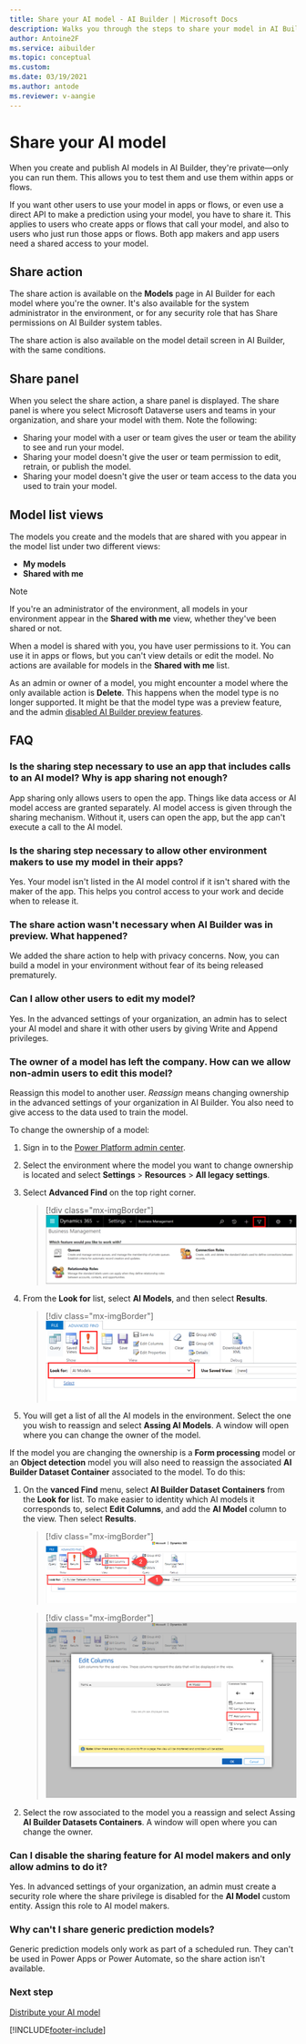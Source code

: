 ```yaml
---
title: Share your AI model - AI Builder | Microsoft Docs
description: Walks you through the steps to share your model in AI Builder.
author: Antoine2F
ms.service: aibuilder
ms.topic: conceptual
ms.custom: 
ms.date: 03/19/2021
ms.author: antode
ms.reviewer: v-aangie
---
```


# Share your AI model

When you create and publish AI models in AI Builder, they're private&mdash;only you can run them. This allows you to test them and use them within apps or flows.

If you want other users to use your model in apps or flows, or even use a direct API to make a prediction using your model, you have to share it. This applies to users who create apps or flows that call your model, and also to users who just run those apps or flows. Both app makers and app users need a shared access to your model.

## Share action

The share action is available on the **Models** page in AI Builder for each model where you're the owner. It's also available for the system administrator in the environment, or for any security role that has Share permissions on AI Builder system tables.

The share action is also available on the model detail screen in AI Builder, with the same conditions.

## Share panel

When you select the share action, a share panel is displayed. The share panel is where you select Microsoft Dataverse users and teams in your organization, and share your model with them. Note the following:

- Sharing your model with a user or team gives the user or team the ability to see and run your model.
- Sharing your model doesn't give the user or team permission to edit, retrain, or publish the model.
- Sharing your model doesn't give the user or team access to the data you used to train your model.

## Model list views

The models you create and the models that are shared with you appear in the model list under two different views:

- **My models**
- **Shared with me**

 > [!NOTE]
 > If you're an administrator of the environment, all models in your environment appear in the **Shared with me** view, whether they've been shared or not.

When a model is shared with you, you have user permissions to it. You can use it in apps or flows, but you can't view details or edit the model. No actions are available for models in the **Shared with me** list.

As an admin or owner of a model, you might encounter a model where the only available action is **Delete**.<!--Suggested--> This happens when the model type is no longer supported. It might be that the model type was a preview feature, and the admin [disabled AI Builder preview features](administer.md#enable-or-disable-ai-builder-preview-features).

## FAQ

### Is the sharing step necessary to use an app that includes calls to an AI model? Why is app sharing not enough?

App sharing only allows users to open the app. Things like data access or AI model access are granted separately. AI model access is given through the sharing mechanism. Without it, users can open the app, but the app<!--Suggested--> can't execute a call to the AI model.

### Is the sharing step necessary to allow other environment makers to use my model in their apps?

Yes. Your model isn't listed in the AI model control if it isn't shared with the maker of the app. This helps you control access to your work and decide when to release it.

### The share action wasn't necessary when AI Builder was in preview. What happened?

We added the share action to help with privacy concerns. Now, you can build a model in your environment without fear of its being released prematurely.<!--Suggested-->

### Can I allow other users to edit my model?

Yes. In the advanced settings of your organization, an admin has to select your AI model and share it with other users by giving Write and Append privileges.

### The owner of a model has left the company. How can we allow non-admin users to edit this model?

Reassign this model to another user. _Reassign_ means changing ownership in the advanced settings of your organization in AI Builder. You also need to give access to the data used to train the model.

To change the ownership of a model:

1.	Sign in to the [Power Platform admin center](https://admin.powerplatform.microsoft.com/).
2. Select the environment where the model you want to change ownership is located and select **Settings** > **Resources** > **All legacy settings**.
3. Select **Advanced Find** on the top right corner.
    > [!div class="mx-imgBorder"]
    > ![Advanced Find.](media/change-model-ownership-advanced-find.png "Advanced Find")
    
4.	From the **Look for** list, select **AI Models**, and then select **Results**.
    > [!div class="mx-imgBorder"]
    > ![List AI Models.](media/change-model-ownership-settings.png "List AI Models")

5. You will get a list of all the AI models in the environment. Select the one you wish to reassign and select **Assing AI Models**. A window will open where you can change the owner of the model.

If the model you are changing the ownership is a **Form processing** model or an **Object detection** model you will also need to reassign the associated **AI Builder Dataset Container** associated to the model. To do this:

1.	On the **vanced Find** menu, select **AI Builder Dataset Containers** from the **Look for** list. To make easier to identity which AI models it corresponds to, select **Edit Columns**, and add the **AI Model** column to the view. Then select **Results**. 

    > [!div class="mx-imgBorder"]
    > ![Advanced Find AI Builder Dataset Container.](media/change-model-ownership-ai-builder-dataset-container.png "Advanced Find AI Builder Dataset Container")

    > [!div class="mx-imgBorder"]
    > ![Change view.](media/change-model-ownership-view.png "Change view")

2.	Select the row associated to the model you a reassign and select Assing **AI Builder Datasets Containers**. A window will open where you can change the owner. 


### Can I disable the sharing feature for AI model makers and only allow admins to do it?

Yes. In advanced settings of your organization, an admin must create a security role where the share privilege is disabled for the **AI Model** custom entity. Assign this role to AI model makers.

### Why can't I share generic prediction models?

Generic prediction models only work as part of a scheduled run. They can't be used in Power Apps or Power Automate, so the share action isn't available.

### Next step

[Distribute your AI model](distribute-model.md)



[!INCLUDE[footer-include](includes/footer-banner.md)]
